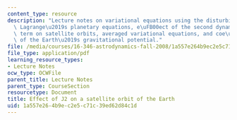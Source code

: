 ```yaml
---
content_type: resource
description: "Lecture notes on variational equations using the disturbing function,\
  \ Lagrange\u2019s planetary equations, e\uFB00ect of the second dynamic form factor\
  \ term on satellite orbits, averaged variational equations, and coe\uFB03cients\
  \ of the Earth\u2019s gravitational potential."
file: /media/courses/16-346-astrodynamics-fall-2008/1a557e264b9ec2e5c71c39ed62d84c1d_lec_30.pdf
file_type: application/pdf
learning_resource_types:
- Lecture Notes
ocw_type: OCWFile
parent_title: Lecture Notes
parent_type: CourseSection
resourcetype: Document
title: Effect of J2 on a satellite orbit of the Earth
uid: 1a557e26-4b9e-c2e5-c71c-39ed62d84c1d
---
```

